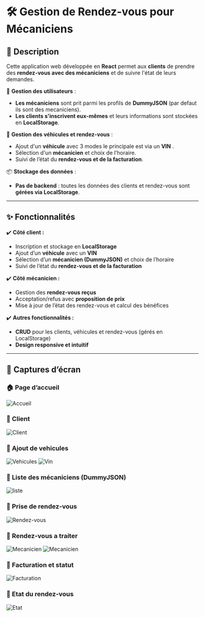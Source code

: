 # 🛠️ Gestion de Rendez-vous pour Mécaniciens

## 📌 Description

Cette application web développée en **React** permet aux **clients** de prendre des **rendez-vous avec des mécaniciens** et de suivre l'état de leurs demandes.  

👥 **Gestion des utilisateurs** :  
- **Les mécaniciens** sont prit parmi les profils de **DummyJSON** (par defaut ils sont des mecaniciens).  
- **Les clients s'inscrivent eux-mêmes** et leurs informations sont stockées en **LocalStorage**.  

🚗 **Gestion des véhicules et rendez-vous** :  
- Ajout d'un **véhicule** avec 3 modes le principale est via un **VIN** .  
- Sélection d'un **mécanicien** et choix de l’horaire.  
- Suivi de l’état du **rendez-vous et de la facturation**.  

📦 **Stockage des données** :  
- **Pas de backend** : toutes les données des clients et rendez-vous sont **gérées via LocalStorage**.  

---

## ✨ **Fonctionnalités**
✔️ **Côté client :**  
- Inscription et stockage en **LocalStorage**  
- Ajout d’un **véhicule** avec un **VIN**  
- Sélection d’un **mécanicien (DummyJSON)** et choix de l’horaire  
- Suivi de l’état du **rendez-vous et de la facturation**  

✔️ **Côté mécanicien :**  
- Gestion des **rendez-vous reçus**  
- Acceptation/refus avec **proposition de prix**  
- Mise à jour de l’état des rendez-vous et calcul des bénéfices  

✔️ **Autres fonctionnalités :**  
- **CRUD** pour les clients, véhicules et rendez-vous (gérés en LocalStorage)  
- **Design responsive et intuitif**  

---

## 📸 Captures d’écran

### **🏠 Page d’accueil**
![Accueil](Images/Home.png)

### **👥 Client**
![Client](Images/Client.png)

### **👥 Ajout de vehicules**
![Vehicules](Images/vehicule.png)
![Vin](Images/vin.png)

### **👥 Liste des mécaniciens (DummyJSON)**
![liste](Images/liste.png)

### **📅 Prise de rendez-vous**
![Rendez-vous](Images/rendezvous.png)

### **📅 Rendez-vous a traiter**
![Mecanicien](Images/choix.png)
![Mecanicien](Images/details.png.png)

### **📜 Facturation et statut**
![Facturation](images/facturemeca.png)

### **📜 Etat du rendez-vous**
![Etat](images/etat%20rendezvous.png)


